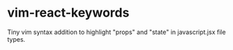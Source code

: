 # vim-react-keywords
Tiny vim syntax addition to highlight "props" and "state" in javascript.jsx file types.
